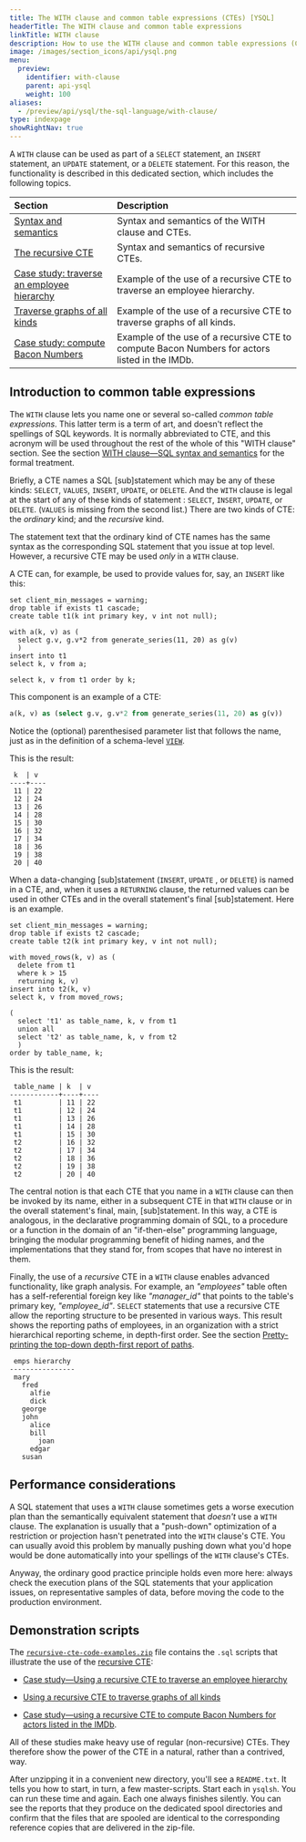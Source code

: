 ```yaml
---
title: The WITH clause and common table expressions (CTEs) [YSQL]
headerTitle: The WITH clause and common table expressions
linkTitle: WITH clause
description: How to use the WITH clause and common table expressions (CTEs)
image: /images/section_icons/api/ysql.png
menu:
  preview:
    identifier: with-clause
    parent: api-ysql
    weight: 100
aliases:
  - /preview/api/ysql/the-sql-language/with-clause/
type: indexpage
showRightNav: true
---
```


A `WITH` clause can be used as part of a `SELECT` statement, an `INSERT` statement, an `UPDATE` statement, or a `DELETE` statement. For this reason, the functionality is described in this dedicated section, which includes the following topics.

| Section | Description |
| :--- | :--- |
| [Syntax and semantics](with-clause-syntax-semantics/) | Syntax and semantics of the WITH clause and CTEs. |
| [The recursive CTE](recursive-cte/) | Syntax and semantics of recursive CTEs. |
| [Case study: traverse an employee hierarchy](emps-hierarchy/) | Example of the use of a recursive CTE to traverse an employee hierarchy. |
| [Traverse graphs of all kinds](traversing-general-graphs/) | Example of the use of a recursive CTE to traverse graphs of all kinds. |
| [Case study: compute Bacon Numbers](bacon-numbers/) | Example of the use of a recursive CTE to compute Bacon Numbers for actors listed in the IMDb. |

## Introduction to common table expressions

The `WITH` clause lets you name one or several so-called _common table expressions_. This latter term is a term of art, and doesn't reflect the spellings of SQL keywords. It is normally abbreviated to CTE, and this acronym will be used throughout the rest of the whole of this "WITH clause" section. See the section [WITH clause—SQL syntax and semantics](./with-clause-syntax-semantics) for the formal treatment.

Briefly, a CTE names a SQL [sub]statement which may be any of these kinds: `SELECT`, `VALUES`, `INSERT`, `UPDATE`, or `DELETE`. And the `WITH` clause is legal at the start of any of these kinds of statement : `SELECT`, `INSERT`, `UPDATE`, or `DELETE`. (`VALUES` is missing from the second list.) There are two kinds of CTE: the _ordinary_ kind; and the _recursive_ kind.

The statement text that the ordinary kind of CTE names has the same syntax as the corresponding SQL statement that you issue at top level. However, a recursive CTE may be used _only_ in a `WITH` clause.

A CTE can, for example, be used to provide values for, say, an `INSERT` like this:

```plpgsql
set client_min_messages = warning;
drop table if exists t1 cascade;
create table t1(k int primary key, v int not null);

with a(k, v) as (
  select g.v, g.v*2 from generate_series(11, 20) as g(v)
  )
insert into t1
select k, v from a;

select k, v from t1 order by k;
```

This component is an example of a CTE:

```sql
a(k, v) as (select g.v, g.v*2 from generate_series(11, 20) as g(v))
```

Notice the (optional) parenthesised parameter list that follows the name, just as in the definition of a schema-level [`VIEW`](../statements/ddl_create_view).

This is the result:

```output
 k  | v
----+----
 11 | 22
 12 | 24
 13 | 26
 14 | 28
 15 | 30
 16 | 32
 17 | 34
 18 | 36
 19 | 38
 20 | 40
```

When a data-changing [sub]statement (`INSERT`, `UPDATE` , or `DELETE`) is named in a CTE, and, when it uses a `RETURNING` clause, the returned values can be used in other CTEs and in the overall statement's final [sub]statement. Here is an example.

```plpgsql
set client_min_messages = warning;
drop table if exists t2 cascade;
create table t2(k int primary key, v int not null);

with moved_rows(k, v) as (
  delete from t1
  where k > 15
  returning k, v)
insert into t2(k, v)
select k, v from moved_rows;

(
  select 't1' as table_name, k, v from t1
  union all
  select 't2' as table_name, k, v from t2
  )
order by table_name, k;
```

This is the result:

```output
 table_name | k  | v
------------+----+----
 t1         | 11 | 22
 t1         | 12 | 24
 t1         | 13 | 26
 t1         | 14 | 28
 t1         | 15 | 30
 t2         | 16 | 32
 t2         | 17 | 34
 t2         | 18 | 36
 t2         | 19 | 38
 t2         | 20 | 40
```

The central notion is that each CTE that you name in a `WITH` clause can then be invoked by its name, either in a subsequent CTE in that `WITH` clause or in the overall statement's final, main, [sub]statement. In this way, a CTE is analogous, in the declarative programming domain of SQL, to a procedure or a function in the domain of an "if-then-else" programming language, bringing the modular programming benefit of hiding names, and the implementations that they stand for, from scopes that have no interest in them.

Finally, the use of a _recursive_ CTE in a `WITH` clause enables advanced functionality, like graph analysis. For example, an _"employees"_ table often has a self-referential foreign key like _"manager_id"_ that points to the table's primary key, _"employee_id"_. `SELECT` statements that use a recursive CTE allow the reporting structure to be presented in various ways. This result shows the reporting paths of employees, in an organization with a strict hierarchical reporting scheme, in depth-first order. See the section [Pretty-printing the top-down depth-first report of paths](./emps-hierarchy/#pretty-printing-the-top-down-depth-first-report-of-paths).

```output
 emps hierarchy
----------------
 mary
   fred
     alfie
     dick
   george
   john
     alice
     bill
       joan
     edgar
   susan
```

## Performance considerations

A SQL statement that uses a `WITH` clause sometimes gets a worse execution plan than the semantically equivalent statement that _doesn't_ use a `WITH` clause. The explanation is usually that a "push-down" optimization of a restriction or projection hasn't penetrated into the `WITH` clause's CTE. You can usually avoid this problem by manually pushing down what you'd hope would be done automatically into your spellings of the `WITH` clause's CTEs.

Anyway, the ordinary good practice principle holds even more here: always check the execution plans of the SQL statements that your application issues, on representative samples of data, before moving the code to the production environment.

## Demonstration scripts

The [`recursive-cte-code-examples.zip`](https://raw.githubusercontent.com/yugabyte/yugabyte-db/master/sample/recursive-cte-code-examples/recursive-cte-code-examples.zip) file contains the `.sql` scripts that illustrate the use of the [recursive CTE](./recursive-cte/):

- [Case study—Using a recursive CTE to traverse an employee hierarchy](./emps-hierarchy/)

- [Using a recursive CTE to traverse graphs of all kinds](./traversing-general-graphs/)

- [Case study—using a recursive CTE to compute Bacon Numbers for actors listed in the IMDb](./bacon-numbers/).

All of these studies make heavy use of regular (non-recursive) CTEs. They therefore show the power of the CTE in a natural, rather than a contrived, way.

After unzipping it in a convenient new directory, you'll see a `README.txt`. It tells you how to start, in turn, a few master-scripts. Start each in `ysqlsh`. You can run these time and again. Each one always finishes silently. You can see the reports that they produce on the dedicated spool directories and confirm that the files that are spooled are identical to the corresponding reference copies that are delivered in the zip-file.

